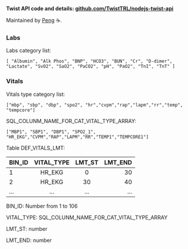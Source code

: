 

**Twist API code and details:  [github.com/TwistTRL/nodejs-twist-api](https://github.com/TwistTRL/nodejs-twist-api)**

Maintained by [Peng](https://github.com/pzeng123) ☕.


### Labs

Labs category list:

`[
    "Albumin",
    "Alk Phos",
    "BNP",
    "HCO3",
    "BUN",
    "Cr",
    "D-dimer",
    "Lactate",
    "SvO2",
    "SaO2",
    "PaCO2",
    "pH",
    "PaO2",
    "TnI",
    "TnT"
]
`
### Vitals
Vitals type category list:

`["mbp", "sbp", "dbp", "spo2", "hr","cvpm","rap","lapm","rr","temp", "tempcore"]`


SQL_COLUNM_NAME_FOR_CAT_VITAL_TYPE_ARRAY:


`["MBP1", "SBP1", "DBP1", "SPO2_1", "HR_EKG","CVPM","RAP","LAPM","RR","TEMP1","TEMPCORE1"]`

Table DEF_VITALS_LMT: 

| BIN_ID | VITAL_TYPE| LMT_ST | LMT_END 
|---- |:-----:| :-----:|----:|
| 1|HR_EKG| 0|   30
| 2|HR_EKG|30|   40
|...|...|...|...


BIN_ID: Number from 1 to 106

VITAL_TYPE: SQL_COLUNM_NAME_FOR_CAT_VITAL_TYPE_ARRAY

LMT_ST: number

LMT_END: number